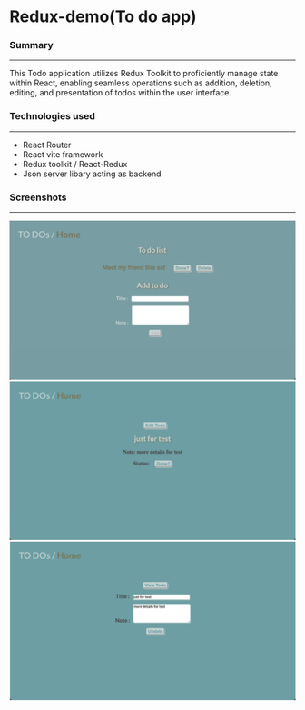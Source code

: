 # Redux-demo(To do app)

### **Summary**

---

This Todo application utilizes Redux Toolkit to proficiently manage state within React, enabling seamless operations such as addition, deletion, editing, and presentation of todos within the user interface.

### **Technologies used**

---

- React Router
- React vite framework
- Redux toolkit / React-Redux
- Json server libary acting as backend

### **Screenshots**

---

<img src="./images/1.png" width="1000" />
<img src="./images/2.png" width="1000" />
<img src="./images/3.png" width="1000" />
